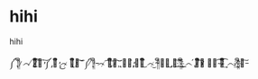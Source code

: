 hihi
====

hihi
<p>
&#xf3c;&#x20;&#x322;&#xf0e;&#xeb6;&#x340;&#x20;&#x337;&#xdf4;&#x20;&#x338;&#x358;&#xf0e;&#x360;&#x35f;&#xeb6;&#x337;&#x360;&#xf3d;&#x315;&#x358;&#x20;&#x360;&#xf3c;&#x20;&#x321;&#xf0e;&#x315;&#xeb6;&#x20;&#x322;&#x35c;&#xdf4;&#x335;&#x337;&#x20;&#xf0e;&#x327;&#x315;&#xeb6;&#x322;&#xf3d;&#x360;&#x20;&#x35d;&#x20;&#xf3c;&#x20;&#x338;&#x315;&#x328;&#xf0e;&#xeb6;&#x20;&#x335;&#x335;&#xdf4;&#x337;&#x335;&#x20;&#x361;&#xf0e;&#x35d;&#xeb6;&#x321;&#xf3d;&#x338;&#x327;&#x20;&#x328;&#x35d;&#x35d;&#x20;&#xf3c;&#x334;&#x315;&#x327;&#x20;&#x321;&#x340;&#xf0e;&#x35c;&#x335;&#xeb6;&#x341;&#x358;&#x20;&#xdf4;&#x337;&#x35c;&#x20;&#xf0e;&#xeb6;&#x341;&#x334;&#xf3d;&#x321;&#x35c;&#x20;&#x321;&#xf3c;&#x360;&#x20;&#x35f;&#xf0e;&#x489;&#x35c;&#x35e;&#xeb6;&#x335;&#x35f;&#x20;&#xdf4;&#x20;&#x341;&#x322;&#x358;&#xf0e;&#x338;&#x360;&#x315;&#xeb6;&#xf3d;&#x337;&#x337;&#x20;&#xf3c;&#x334;&#x20;&#x361;&#x334;&#xf0e;&#x337;&#x362;&#xeb6;&#x335;&#x361;&#x20;&#x34f;&#xdf4;&#x20;&#x362;&#x328;&#xf0e;&#x489;&#xeb6;&#x335;&#x338;&#xf3d;&#x360;&#x20;&#x335;</p>
